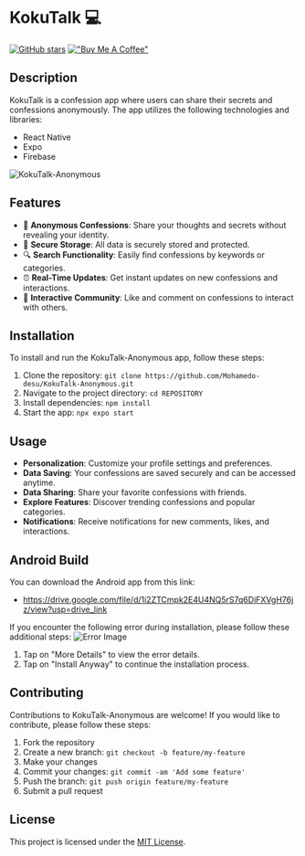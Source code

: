 # KokuTalk 💻

[![GitHub stars](https://img.shields.io/github/stars/Mohamedo-desu/KokuTalk-Anonymous.svg?style=social)](https://github.com/Mohamedo-desu/KokuTalk-Anonymous) [!["Buy Me A Coffee"](https://www.buymeacoffee.com/assets/img/custom_images/orange_img.png)](https://www.buymeacoffee.com/YOURUSERNAME)

## Description

KokuTalk is a confession app where users can share their secrets and confessions anonymously. The app utilizes the following technologies and libraries:

- React Native
- Expo
- Firebase

![KokuTalk-Anonymous](LINK_TO_IMAGE)

## Features

- 📌 **Anonymous Confessions**: Share your thoughts and secrets without revealing your identity.
- 💾 **Secure Storage**: All data is securely stored and protected.
- 🔍 **Search Functionality**: Easily find confessions by keywords or categories.
- ⏰ **Real-Time Updates**: Get instant updates on new confessions and interactions.
- 🔄 **Interactive Community**: Like and comment on confessions to interact with others.

## Installation

To install and run the KokuTalk-Anonymous app, follow these steps:

1. Clone the repository: `git clone https://github.com/Mohamedo-desu/KokuTalk-Anonymous.git`
2. Navigate to the project directory: `cd REPOSITORY`
3. Install dependencies: `npm install`
4. Start the app: `npx expo start`

## Usage

- **Personalization**: Customize your profile settings and preferences.
- **Data Saving**: Your confessions are saved securely and can be accessed anytime.
- **Data Sharing**: Share your favorite confessions with friends.
- **Explore Features**: Discover trending confessions and popular categories.
- **Notifications**: Receive notifications for new comments, likes, and interactions.

## Android Build

You can download the Android app from this link:

- https://drive.google.com/file/d/1i2ZTCmpk2E4U4NQ5rS7q6DiFXVgH76jz/view?usp=drive_link

If you encounter the following error during installation, please follow these additional steps:
![Error Image](LINK_TO_ERROR_IMAGE)

1. Tap on "More Details" to view the error details.
2. Tap on "Install Anyway" to continue the installation process.

## Contributing

Contributions to KokuTalk-Anonymous are welcome! If you would like to contribute, please follow these steps:

1. Fork the repository
2. Create a new branch: `git checkout -b feature/my-feature`
3. Make your changes
4. Commit your changes: `git commit -am 'Add some feature'`
5. Push the branch: `git push origin feature/my-feature`
6. Submit a pull request

## License

This project is licensed under the [MIT License](LICENSE).

